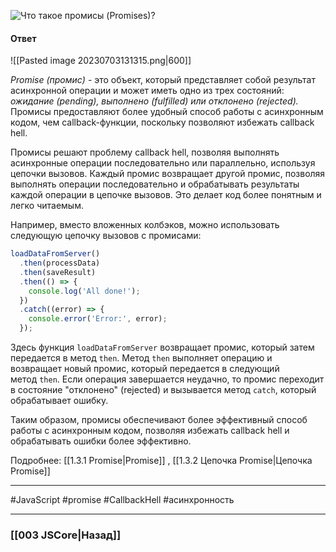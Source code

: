  ![Что такое промисы (Promises)?](https://youtu.be/G4iYlbilozM?t=371)

#### Ответ

![[Pasted image 20230703131315.png|600]]

*Promise (промис)* - это объект, который представляет собой результат асинхронной операции и может иметь одно из трех состояний: *ожидание (pending), выполнено (fulfilled) или отклонено (rejected).* Промисы предоставляют более удобный способ работы с асинхронным кодом, чем callback-функции, поскольку позволяют избежать callback hell.

Промисы решают проблему callback hell, позволяя выполнять асинхронные операции последовательно или параллельно, используя цепочки вызовов. Каждый промис возвращает другой промис, позволяя выполнять операции последовательно и обрабатывать результаты каждой операции в цепочке вызовов. Это делает код более понятным и легко читаемым.

Например, вместо вложенных колбэков, можно использовать следующую цепочку вызовов с промисами:

```javascript
loadDataFromServer()
  .then(processData)
  .then(saveResult)
  .then(() => {
    console.log('All done!');
  })
  .catch((error) => {
    console.error('Error:', error);
  });
```

Здесь функция `loadDataFromServer` возвращает промис, который затем передается в метод `then`. Метод `then` выполняет операцию и возвращает новый промис, который передается в следующий метод `then`. Если операция завершается неудачно, то промис переходит в состояние "отклонено" (rejected) и вызывается метод `catch`, который обрабатывает ошибку.

Таким образом, промисы обеспечивают более эффективный способ работы с асинхронным кодом, позволяя избежать callback hell и обрабатывать ошибки более эффективно.

Подробнее: [[1.3.1 Promise|Promise]] , [[1.3.2 Цепочка Promise|Цепочка Promise]]

___
 #JavaScript #promise #CallbackHell #асинхронность 

___

### [[003 JSCore|Назад]]